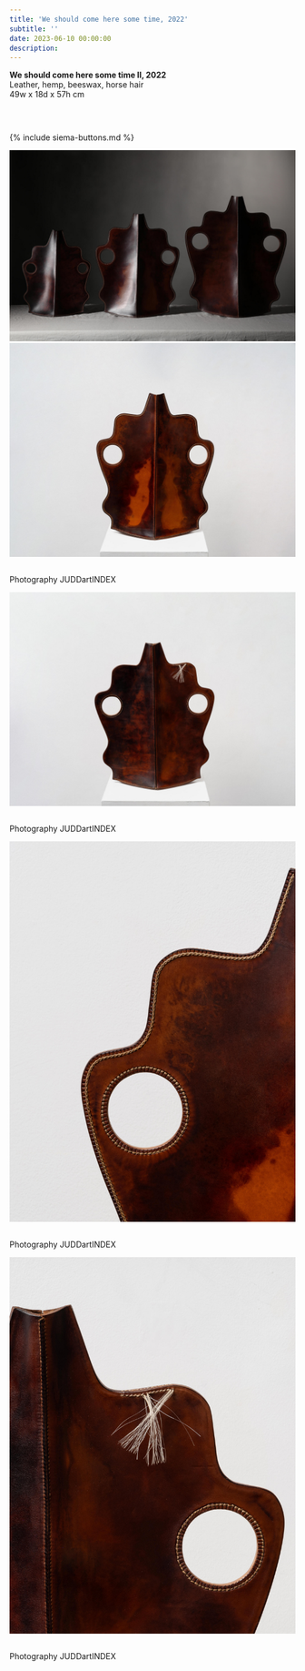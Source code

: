 ```yaml
---
title: 'We should come here some time, 2022'
subtitle: ''
date: 2023-06-10 00:00:00
description: 
---
```

<div class="siema-outer">

<p style="margin-left: 0; padding-bottom: 2em">
<b>We should come here some time II, 2022</b><br />
Leather, hemp, beeswax, horse hair<br />
49w x 18d x 57h cm<br /><br />
</p>

{% include siema-buttons.md %}

<div class="siema">
<div>
<img src="/images/new/sculptures/we-should-come-here-some-time/1.r.r.jpg" />
</div>
<div>
<img src="/images/new/sculptures/we-should-come-here-some-time/2.r.r.r.jpg" />
<p style="margin-left: 0; padding-top: 1em">Photography JUDDartINDEX</p>
</div>
<div>
<img src="/images/new/sculptures/we-should-come-here-some-time/3.r.r.r.jpg" />
<p style="margin-left: 0; padding-top: 1em">Photography JUDDartINDEX</p>
</div>
<div>
<img src="/images/new/sculptures/we-should-come-here-some-time/4.r.jpg" />
<p style="margin-left: 0; padding-top: 1em">Photography JUDDartINDEX</p>
</div>
<div>
<img src="/images/new/sculptures/we-should-come-here-some-time/5.r.jpg" />
<p style="margin-left: 0; padding-top: 1em">Photography JUDDartINDEX</p>
</div>

</div>

<p style="margin-left: 0; padding-bottom: 2em">
 
</p>

</div>

